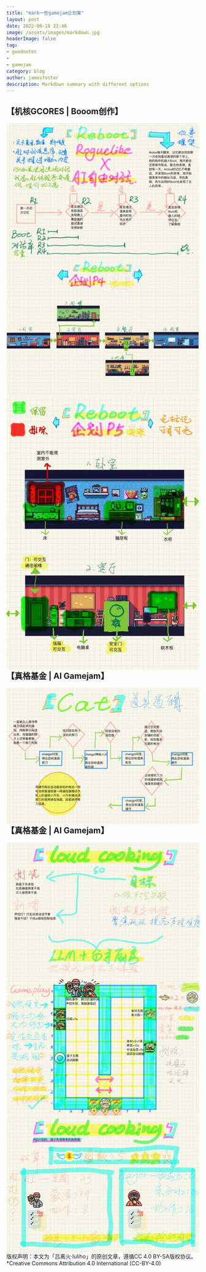 ```yaml
---
title: "mark一些gamejam企划案"
layout: post
date: 2022-06-18 22:48
image: /assets/images/markdown.jpg
headerImage: false
tag:
- goodnotes
- 
- gamejam
category: blog
author: jamesfoster
description: Markdown summary with different options
---
```



## 【机核GCORES | Booom创作】
<img src="/assets/images/gamejam0101.jpg" style="float: inline-start;">
<img src="/assets/images/gamejam0104.jpg" style="float: inline-start;">
<img src="/assets/images/gamejam0105.jpg" style="float: inline-start;">

## 【真格基金 | AI Gamejam】
<img src="/assets/images/gamejam0201.jpg" style="float: inline-start;">

## 【真格基金 | AI Gamejam】
<img src="/assets/images/gamejam0301.jpg" style="float: inline-start;">
<img src="/assets/images/gamejam0302.jpg" style="float: inline-start;">
<img src="/assets/images/gamejam0303.jpg" style="float: inline-start;">

---

版权声明：本文为「吕离火·luliho」的原创文章，遵循CC 4.0 BY-SA版权协议。
<br>*Creative Commons Attribution 4.0 International (CC-BY-4.0)
